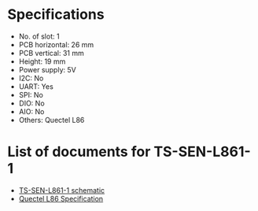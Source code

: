 # Specifications
- No. of slot: 1
- PCB horizontal: 26 mm
- PCB vertical: 31 mm
- Height: 19 mm
- Power supply: 5V
- I2C: No
- UART: Yes
- SPI: No
- DIO: No
- AIO: No
- Others: Quectel L86

# List of documents for TS-SEN-L861-1
- [TS-SEN-L861-1 schematic](TS-SEN-L861-1_SCH.pdf)
- [Quectel L86 Specification](https://www.quectel.com/UploadFile/Product/Quectel_L86_GNSS_Specification_V1.3.pdf)
